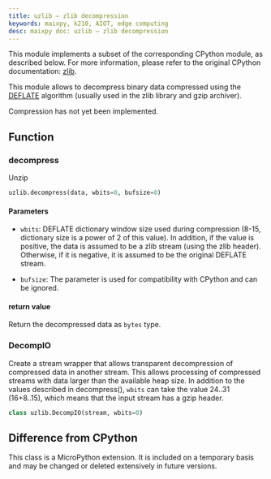 ```yaml
---
title: uzlib — zlib decompression
keywords: maixpy, k210, AIOT, edge computing
desc: maixpy ​​doc: uzlib — zlib decompression
---
```



This module implements a subset of the corresponding CPython module, as described below. For more information, please refer to the original CPython documentation: [zlib](https://docs.python.org/3.5/library/zlib.html#module-zlib).

This module allows to decompress binary data compressed using the [DEFLATE](https://en.wikipedia.org/wiki/DEFLATE) algorithm (usually used in the zlib library and gzip archiver).

Compression has not yet been implemented.

## Function

### decompress

Unzip

```python
uzlib.decompress(data, wbits=0, bufsize=0)
```

#### Parameters

* `wbits`: DEFLATE dictionary window size used during compression (8-15, dictionary size is a power of 2 of this value). In addition, if the value is positive, the data is assumed to be a zlib stream (using the zlib header). Otherwise, if it is negative, it is assumed to be the original DEFLATE stream.

* `bufsize`: The parameter is used for compatibility with CPython and can be ignored.

#### return value

Return the decompressed data as `bytes` type.

### DecompIO

Create a stream wrapper that allows transparent decompression of compressed data in another stream. This allows processing of compressed streams with data larger than the available heap size. In addition to the values ​​described in decompress(), `wbits` can take the value 24..31 (16+8..15), which means that the input stream has a gzip header.

```python
class uzlib.DecompIO(stream, wbits=0)
```

## Difference from CPython

This class is a MicroPython extension. It is included on a temporary basis and may be changed or deleted extensively in future versions.
